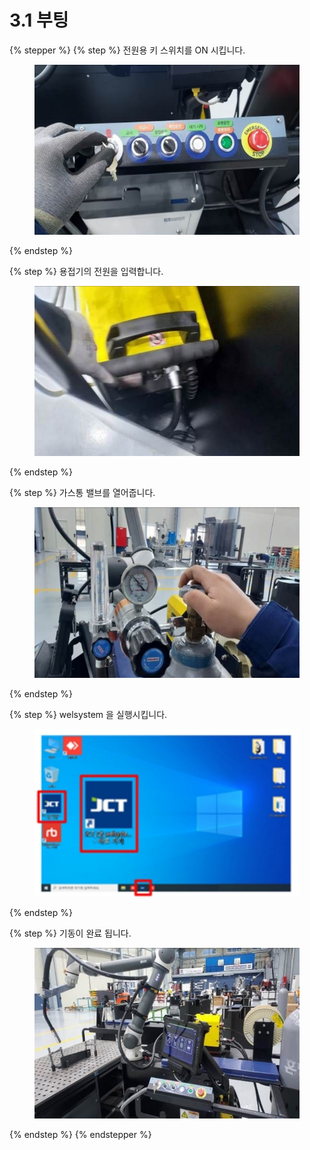 # 3.1 부팅

{% stepper %}
{% step %}
전원용 키 스위치를 ON 시킵니다.

<figure><img src="img/on_1.jpg" alt=""><figcaption></figcaption></figure>
{% endstep %}

{% step %}
용접기의 전원을 입력합니다.

<figure><img src="img/on_2.jpg" alt=""><figcaption></figcaption></figure>
{% endstep %}

{% step %}
가스통 밸브를 열어줍니다.

<figure><img src="img/on_3.jpg" alt=""><figcaption></figcaption></figure>
{% endstep %}

{% step %}
welsystem 을 실행시킵니다.

<figure><img src="img/on_4.jpg" alt=""><figcaption></figcaption></figure>
{% endstep %}

{% step %}
기동이 완료 됩니다.

<figure><img src="img/on_5.jpg" alt=""><figcaption></figcaption></figure>
{% endstep %}
{% endstepper %}
